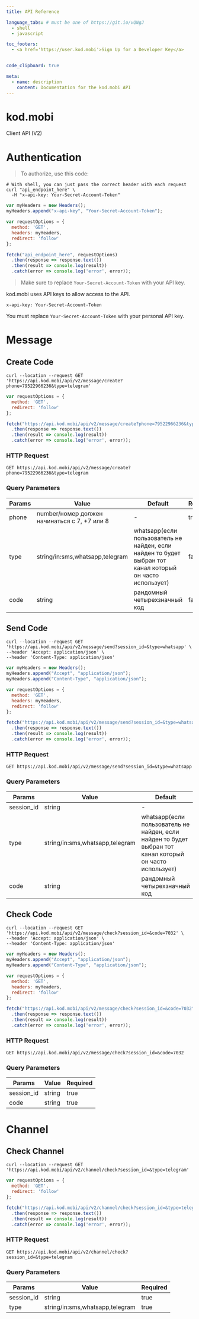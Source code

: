 ```yaml
---
title: API Reference

language_tabs: # must be one of https://git.io/vQNgJ
  - shell
  - javascript

toc_footers:
  - <a href='https://user.kod.mobi'>Sign Up for a Developer Key</a>


code_clipboard: true

meta:
  - name: description
    content: Documentation for the kod.mobi API
---
```


# kod.mobi 
Client API (V2)

# Authentication

> To authorize, use this code:


```shell
# With shell, you can just pass the correct header with each request
curl "api_endpoint_here" \
  -H "x-api-key: Your-Secret-Account-Token"
```

```javascript
var myHeaders = new Headers();
myHeaders.append("x-api-key", "Your-Secret-Account-Token");

var requestOptions = {
  method: 'GET',
  headers: myHeaders,
  redirect: 'follow'
};

fetch("api_endpoint_here", requestOptions)
  .then(response => response.text())
  .then(result => console.log(result))
  .catch(error => console.log('error', error));
```

> Make sure to replace `Your-Secret-Account-Token` with your API key.

kod.mobi uses API keys to allow access to the API.

`x-api-key: Your-Secret-Account-Token`

<aside class="notice">
You must replace <code>Your-Secret-Account-Token</code> with your personal API key.
</aside>

# Message

## Create Code

```shell
curl --location --request GET 'https://api.kod.mobi/api/v2/message/create?phone=79522966236&type=telegram'
```

```javascript
var requestOptions = {
  method: 'GET',
  redirect: 'follow'
};

fetch("https://api.kod.mobi/api/v2/message/create?phone=79522966236&type=telegram", requestOptions)
  .then(response => response.text())
  .then(result => console.log(result))
  .catch(error => console.log('error', error));
```

### HTTP Request

`GET https://api.kod.mobi/api/v2/message/create?phone=79522966236&type=telegram`

### Query Parameters

Params | Value | Default | Required
------ | ----- | ------- | --------
phone | number/номер должен начинаться с 7, +7 или 8 | - | true
type | string/in:sms,whatsapp,telegram | whatsapp(если пользователь не найден, если найден то будет выбран тот канал который он часто использует) | false
code | string | рандомный четырехзначный код | false

## Send Code

```shell
curl --location --request GET 'https://api.kod.mobi/api/v2/message/send?session_id=&type=whatsapp' \
--header 'Accept: application/json' \
--header 'Content-Type: application/json'
```

```javascript
var myHeaders = new Headers();
myHeaders.append("Accept", "application/json");
myHeaders.append("Content-Type", "application/json");

var requestOptions = {
  method: 'GET',
  headers: myHeaders,
  redirect: 'follow'
};

fetch("https://api.kod.mobi/api/v2/message/send?session_id=&type=whatsapp", requestOptions)
  .then(response => response.text())
  .then(result => console.log(result))
  .catch(error => console.log('error', error));
```

### HTTP Request

`GET https://api.kod.mobi/api/v2/message/send?session_id=&type=whatsapp`

### Query Parameters

Params | Value | Default | Required
------ | ----- | ------- | --------
session_id | string | - | true
type | string/in:sms,whatsapp,telegram | whatsapp(если пользователь не найден, если найден то будет выбран тот канал который он часто использует) | false
code | string | рандомный четырехзначный код | false

## Check Code

```shell
curl --location --request GET 'https://api.kod.mobi/api/v2/message/check?session_id=&code=7032' \
--header 'Accept: application/json' \
--header 'Content-Type: application/json'
```

```javascript
var myHeaders = new Headers();
myHeaders.append("Accept", "application/json");
myHeaders.append("Content-Type", "application/json");

var requestOptions = {
  method: 'GET',
  headers: myHeaders,
  redirect: 'follow'
};

fetch("https://api.kod.mobi/api/v2/message/check?session_id=&code=7032", requestOptions)
  .then(response => response.text())
  .then(result => console.log(result))
  .catch(error => console.log('error', error));
```

### HTTP Request

`GET https://api.kod.mobi/api/v2/message/check?session_id=&code=7032`

### Query Parameters

Params | Value | Required
------ | ----- | --------
session_id | string | true
code | string | true

# Channel

## Check Channel

```shell
curl --location --request GET 'https://api.kod.mobi/api/v2/channel/check?session_id=&type=telegram'
```

```javascript
var requestOptions = {
  method: 'GET',
  redirect: 'follow'
};

fetch("https://api.kod.mobi/api/v2/channel/check?session_id=&type=telegram", requestOptions)
  .then(response => response.text())
  .then(result => console.log(result))
  .catch(error => console.log('error', error));
```

### HTTP Request

`GET https://api.kod.mobi/api/v2/channel/check?session_id=&type=telegram`

### Query Parameters

Params | Value | Required
------ | ----- | --------
session_id | string | true
type | string/in:sms,whatsapp,telegram | true

